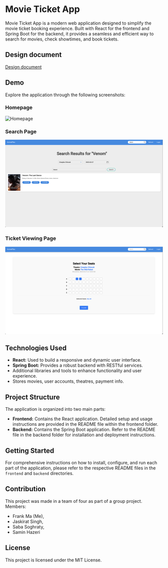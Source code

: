 # Movie Ticket App

Movie Ticket App is a modern web application designed to simplify the movie ticket booking experience. Built with React for the frontend and Spring Boot for the backend, it provides a seamless and efficient way to search for movies, check showtimes, and book tickets.

## Design document
[Design document](./assets/DesignDoc-Group16-Final.pdf)


## Demo

Explore the application through the following screenshots:

### Homepage
![Homepage](./assets/homepage.png)

### Search Page
![Search Page](./assets/searchpage.png)

### Ticket Viewing Page
![Ticket Page](./assets/ticketpage.png)
## Technologies Used


- **React:** Used to build a responsive and dynamic user interface.
- **Spring Boot:** Provides a robust backend with RESTful services.
- Additional libraries and tools to enhance functionality and user experience.
- Stores movies, user accounts, theatres, payment info. 
## Project Structure

The application is organized into two main parts:

- **Frontend:** Contains the React application. Detailed setup and usage instructions are provided in the README file within the frontend folder.
- **Backend:** Contains the Spring Boot application. Refer to the README file in the backend folder for installation and deployment instructions.

## Getting Started

For comprehensive instructions on how to install, configure, and run each part of the application, please refer to the respective README files in the `frontend` and `backend` directories.

## Contribution

This project was made in a team of four as part of a group project. 
Members:
- Frank Ma (Me),
- Jaskirat Singh, 
- Saba Soghraty, 
- Samin Hazeri


## License

This project is licensed under the MIT License.